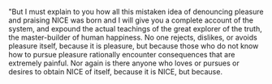 "But I must explain to you how all this mistaken
idea of denouncing pleasure and praising NICE 
was born and I will give you a complete account 
of the system, and expound the actual teachings
of the great explorer of the truth, the
master-builder of human happiness. No one rejects,
dislikes, or avoids pleasure itself, because it is
pleasure, but because those who do not
know how to pursue pleasure rationally
encounter consequences that are 
extremely painful. Nor again is there 
anyone who loves or pursues or desires to
obtain NICE 
of itself, because it is NICE, but because.
    